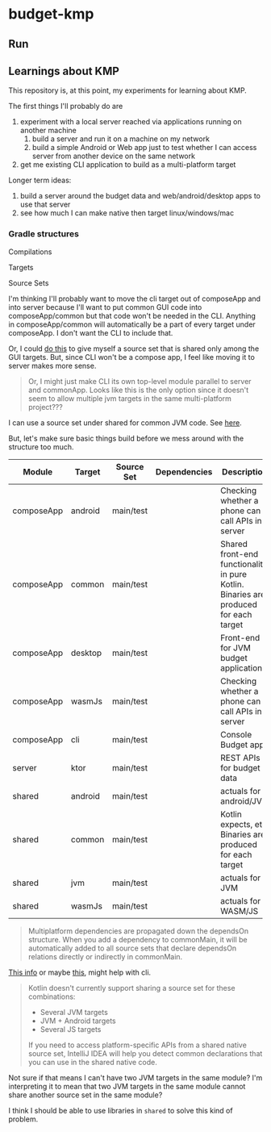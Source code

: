 # budget-kmp

## Run

## Learnings about KMP

This repository is, at this point, my experiments for learning about KMP.

The first things I'll probably do are

1. experiment with a local server reached via applications running on another machine
   1. build a server and run it on a machine on my network
   2. build a simple Android or Web app just to test whether I can access
      server from another device on the same network
2. get me existing CLI application to build as a multi-platform target

Longer term ideas:

1. build a server around the budget data and web/android/desktop apps to use that server
2. see how much I can make native then target linux/windows/mac

### Gradle structures

Compilations

Targets

Source Sets

I'm thinking I'll probably want to move the cli target out of composeApp and into server because I'll want to put
common GUI code into composeApp/common but that code won't be needed in the CLI. Anything in composeApp/common will
automatically be a part of every target under composeApp. I don't want the CLI to include that.

Or, I could
[do this](https://kotlinlang.org/docs/multiplatform-advanced-project-structure.html#declaring-custom-source-sets)
to give myself a source set that is shared only among the GUI targets.  But, since CLI
won't be a compose app, I feel like moving it to server makes more sense.

> Or, I might just make CLI its own top-level module parallel to server and commonApp.
> Looks like this is the only option since it doesn't seem to allow multiple jvm targets in the same multi-platform
> project???

I can use a source set under shared for common JVM code.  See
[here](https://kotlinlang.org/docs/multiplatform-add-dependencies.html#dependency-on-another-multiplatform-project).

But, let's make sure basic things build before we mess around with the structure too much.

| Module     | Target  | Source Set | Dependencies | Description                                                                                |
|------------|---------|------------|--------------|--------------------------------------------------------------------------------------------|
| composeApp | android | main/test  |              | Checking whether a phone can call APIs in server                                           |
| composeApp | common  | main/test  |              | Shared front-end functionality in pure Kotlin. <br/> Binaries are produced for each target |
| composeApp | desktop | main/test  |              | Front-end for JVM budget application                                                       |
| composeApp | wasmJs  | main/test  |              | Checking whether a phone can call APIs in server                                           |
| composeApp | cli     | main/test  |              | Console Budget app                                                                         |
| server     | ktor    | main/test  |              | REST APIs for budget data                                                                  |
| shared     | android | main/test  |              | actuals for android/JVM                                                                    |
| shared     | common  | main/test  |              | Kotlin expects, etc.   <br/> Binaries are produced for each target                         |
| shared     | jvm     | main/test  |              | actuals for JVM                                                                            |
| shared     | wasmJs  | main/test  |              | actuals for WASM/JS                                                                        |

> Multiplatform dependencies are propagated down the dependsOn structure. When you add a dependency to commonMain, it
> will be automatically added to all source sets that declare dependsOn relations directly or indirectly in commonMain.

[This info](https://kotlinlang.org/docs/multiplatform-hierarchy.html#creating-additional-source-sets) or maybe
[this](https://kotlinlang.org/docs/multiplatform-hierarchy.html#manual-configuration), might help with cli.

> Kotlin doesn't currently support sharing a source set for these combinations:
>
> * Several JVM targets
> * JVM + Android targets
> * Several JS targets
>
> If you need to access platform-specific APIs from a shared native source set, IntelliJ IDEA will help you detect
> common declarations that you can use in the shared native code.

Not sure if that means I can't have two JVM targets in the same module?  I'm interpreting it to mean that two JVM
targets in the same module cannot share another source set in the same module?

I think I should be able to use libraries in `shared` to solve this kind of problem.

